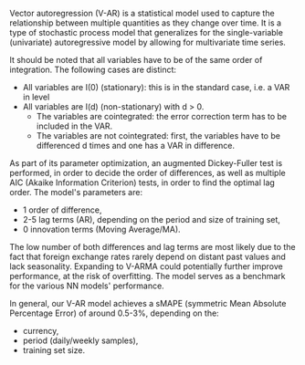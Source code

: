 Vector autoregression (V-AR) is a statistical model used to capture the relationship between multiple quantities as they change over time. 
It is a type of stochastic process model that generalizes for the single-variable (univariate) autoregressive model by allowing for multivariate time series.

It should be noted that all variables have to be of the same order of integration. The following cases are distinct:

- All variables are I(0) (stationary): this is in the standard case, i.e. a VAR in level
- All variables are I(d) (non-stationary) with d > 0.
  - The variables are cointegrated: the error correction term has to be included in the VAR.
  - The variables are not cointegrated: first, the variables have to be differenced d times and one has a VAR in difference.
 
As part of its parameter optimization, an augmented Dickey-Fuller test is performed, in order to decide the order of differences, as well as multiple AIC (Akaike Information Criterion) tests, in order to find the optimal lag order. The model's parameters are:
- 1 order of difference,
- 2-5 lag terms (AR), depending on the period and size of training set,
- 0 innovation terms (Moving Average/MA).

The low number of both differences and lag terms are most likely due to the fact that foreign exchange rates rarely depend on distant past values and lack seasonality. Expanding to V-ARMA could potentially further improve performance, at the risk of overfitting. The model serves as a benchmark for the various NN models' performance.

In general, our V-AR model achieves a sMAPE (symmetric Mean Absolute Percentage Error) of around 0.5-3%, depending on the:
- currency,
- period (daily/weekly samples),
- training set size.


